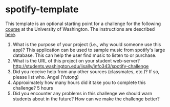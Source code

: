 # spotify-template
This template is an optional starting point for a challenge for the following [course](http://faculty.washington.edu/mikefree/info343/) at the University of Washington.  The instructions are described [here](http://faculty.washington.edu/mikefree/info343/#/challenges/spotify).

1. What is the purpose of your project (i.e., why would someone use this app)?
	This application can be used to sample music from spotify's large database. This can help the user find music to listen to or purchase.
2. What is the URL of this project on your student web-server?
	http://students.washington.edu/lisally/info343/spotify-challenge
3. Did you receive help from any other sources (classmates, etc.)? If so, please list who.
	Angel (Yutong)
4. Approximately how many hours did it take you to complete this challenge?
	5 hours
5. Did you encounter any problems in this challenge we should warn students about in the future? How can we make the challenge better?